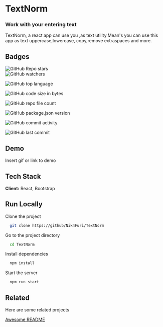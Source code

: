 
# TextNorm
### Work with your entering text
TextNorm, a react app can use you ,as text utility.Mean's you can use this app as text uppercase,lowercase, copy,remove extraspaces and more.


## Badges


![GitHub Repo stars](https://img.shields.io/github/stars/Nik4Furi/TextNorm?style=social)    
![GitHub watchers](https://img.shields.io/github/watchers/Nik4Furi/TextNorm?style=social)

![GitHub top language](https://img.shields.io/github/languages/top/Nik4Furi/TextNorm)

![GitHub code size in bytes](https://img.shields.io/github/languages/code-size/Nik4Furi/TextNorm?style=flat-square)

![GitHub repo file count](https://img.shields.io/github/directory-file-count/Nik4Furi/TextNorm)

![GitHub package.json version](https://img.shields.io/github/package-json/v/Nik4Furi/TextNorm)

![GitHub commit activity](https://img.shields.io/github/commit-activity/m/Nik4Furi/TextNorm)

![GitHub last commit](https://img.shields.io/github/last-commit/Nik4Furi/TextNorm)



## Demo

Insert gif or link to demo


## Tech Stack

**Client:** React, Bootstrap



## Run Locally

Clone the project

```bash
  git clone https://github/Nik4Furi/TextNorm
```

Go to the project directory

```bash
  cd TextNorm
```

Install dependencies

```bash
  npm install
```

Start the server

```bash
  npm run start
```


## Related

Here are some related projects

[Awesome README](https://github.com/matiassingers/awesome-readme)

